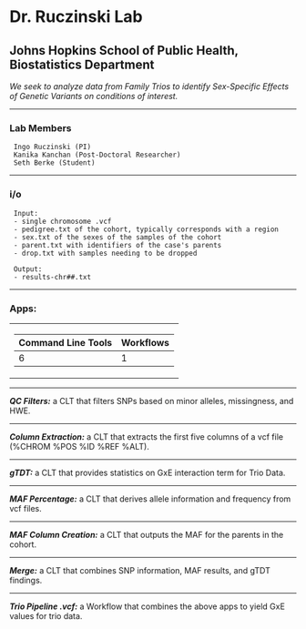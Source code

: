 # Dr. Ruczinski Lab
## Johns Hopkins School of Public Health, Biostatistics Department
*We seek to analyze data from Family Trios to identify Sex-Specific Effects of Genetic Variants on conditions of interest.*

 ---


### Lab Members

     Ingo Ruczinski (PI)
     Kanika Kanchan (Post-Doctoral Researcher)
     Seth Berke (Student)

-----

### i/o

     Input:
     - single chromosome .vcf
     - pedigree.txt of the cohort, typically corresponds with a region
     - sex.txt of the sexes of the samples of the cohort
     - parent.txt with identifiers of the case's parents
     - drop.txt with samples needing to be dropped
     
     Output:
     - results-chr##.txt

-----

### Apps:

<table>
<tr><td>

Command Line Tools | Workflows
--|--
6 | 1 

</td></tr> 
</table>

-----

***QC Filters:*** a CLT that filters SNPs based on minor alleles, missingness, and HWE.

-----

***Column Extraction:*** a CLT that extracts the first five columns of a vcf file (%CHROM %POS %ID %REF %ALT).

-----

***gTDT:*** a CLT that provides statistics on GxE interaction term for Trio Data.

-----


***MAF Percentage:*** a CLT that derives allele information and frequency from vcf files.

-----

***MAF Column Creation:*** a CLT that outputs the MAF for the parents in the cohort.

-----

***Merge:*** a CLT that combines SNP information, MAF results, and gTDT findings.

-----

***Trio Pipeline .vcf:*** a Workflow that combines the above apps to yield GxE values for trio data.
